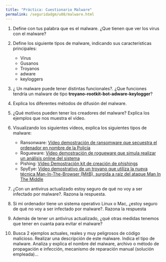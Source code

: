 ```yaml
---
title: "Práctica: Cuestionario Malware"
permalink: /seguridadgm/u08/malware.html
---
```


1. Define con tus palabra que es el malware. ¿Que tienen que ver los virus con el malware?

2. Define los siguiente tipos de malware, indicando sus características principales:

    * Virus
    * Gusanos
    * Troyanos
    * adware
    * keyloggers

3. ¿ Un malware puede tener distintas funcionales?. ¿Que funciones tendría un malware de tipo **troyano-rootkit-bot-adware-keylogger**?

4. Explica los diferentes métodos de difusión del malware.

5. ¿Qué motivos pueden tener los creadores del malware? Explica los ejemplos que nos muestra el vídeo.

6. Visualizando los siguientes vídeos, explica los siguientes tipos de malware:

    * Ransonware: [Vídeo demostración de ransomware que secuestra el ordenador en nombre de la Policía](http://www.youtube.com/watch?v=4KtjhILjdjM)
    * Rogueware: [Vídeo demostración de rogueware que simula realizar un análisis online del sistema](http://www.youtube.com/watch?v=TqVm-BP2X00)
    * Pishing: [Vídeo Demostración kit de creación de phishings](https://www.youtube.com/watch?v=OEnAyN01sPg)
    * SpyEye: [Vídeo demostrativo de un  troyano que utiliza la nueva técnica Man-In-The-Browser (MitB), surgida a raíz del ataque Man In The Middle](http://www.youtube.com/watch?v=IJzcguH76Wg)

7. ¿Con un antivirus actualizado estoy seguro de qué no voy a ser infectado por malware?. Razona la respuesta.

8. Si mi ordenador tiene un sistema operativo Linux o Mac, ¿estoy seguro de qué no voy a ser infectado por malware?. Razona la respuesta

9. Además de tener un antivirus actualizado, ¿qué otras medidas tenemos que tener en cuanta para evitar el malware?

10. Busca 2 ejemplos actuales, reales y muy peligrosos de código malicioso. Realizar una descripción de este malware. Indica el tipo de malware. Analiza y explica el nombre del malware, archivo o método de propagación e infección, mecanismo de reparación manual (solución empleada)...